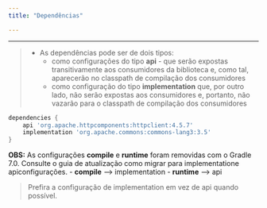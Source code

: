 ```yaml
---
title: "Dependências"

---
```


---

> - As dependências pode ser de dois tipos:
>   - como configurações do tipo **api** - que serão expostas transitivamente aos consumidores da biblioteca e, como tal, aparecerão no classpath de compilação dos consumidores
>   - como configuração do tipo **implementation** que, por outro lado, não serão expostas aos consumidores e, portanto, não vazarão para o classpath de compilação dos consumidores

```groovy
dependencies {
    api 'org.apache.httpcomponents:httpclient:4.5.7'
    implementation 'org.apache.commons:commons-lang3:3.5'
}
```

**OBS:** As configurações **compile** e **runtime** foram removidas com o Gradle 7.0. Consulte o guia de atualização como migrar para implementatione apiconfigurações.
    - **compile** --> implementation 
    - **runtime** --> api



> Prefira a configuração de implementation em vez de api quando possível.


